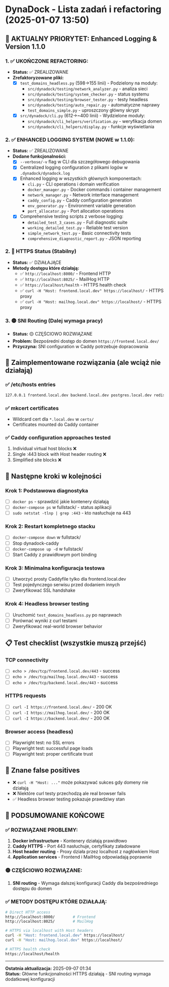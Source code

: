 # DynaDock - Lista zadań i refactoring (2025-01-07 13:50)

## 🔧 AKTUALNY PRIORYTET: Enhanced Logging & Version 1.1.0

### 1. **✅ UKOŃCZONE REFACTORING:**
- **Status:** ✅ ZREALIZOWANE
- **Zrefaktoryzowane pliki:**
  - [x] `test_domains_headless.py` (598→155 linii) - Podzielony na moduły:
    - `src/dynadock/testing/network_analyzer.py` - analiza sieci
    - `src/dynadock/testing/system_checker.py` - status systemu  
    - `src/dynadock/testing/browser_tester.py` - testy headless
    - `src/dynadock/testing/auto_repair.py` - automatyczne naprawy
    - `test_domains_simple.py` - uproszczony główny skrypt
  - [x] `src/dynadock/cli.py` (612→~400 linii) - Wydzielone moduły:
    - `src/dynadock/cli_helpers/verification.py` - weryfikacja domen
    - `src/dynadock/cli_helpers/display.py` - funkcje wyświetlania

### 2. **✅ ENHANCED LOGGING SYSTEM (NOWE w 1.1.0):**
- **Status:** ✅ ZREALIZOWANE
- **Dodane funkcjonalności:**
  - [x] `--verbose/-v` flag w CLI dla szczegółowego debugowania
  - [x] Centralized logging configuration z plikami logów w `.dynadock/dynadock.log`
  - [x] Enhanced logging w wszystkich głównych komponentach:
    - `cli.py` - CLI operations i domain verification
    - `docker_manager.py` - Docker commands i container management
    - `network_manager.py` - Network interface management
    - `caddy_config.py` - Caddy configuration generation  
    - `env_generator.py` - Environment variable generation
    - `port_allocator.py` - Port allocation operations
  - [x] Comprehensive testing scripts z verbose logging:
    - `detailed_test_3_cases.py` - Full diagnostic suite
    - `working_detailed_test.py` - Reliable test version
    - `simple_network_test.py` - Basic connectivity tests
    - `comprehensive_diagnostic_report.py` - JSON reporting

### 2. **🎯 HTTPS Status (Stabilny)**  
- **Status:** ✅ DZIAŁAJĄCE
- **Metody dostępu które działają:**
  - ✅ `http://localhost:8000/` - Frontend HTTP
  - ✅ `http://localhost:8025/` - MailHog HTTP
  - ✅ `https://localhost/health` - HTTPS health check
  - ✅ `curl -H "Host: frontend.local.dev" https://localhost/` - HTTPS proxy
  - ✅ `curl -H "Host: mailhog.local.dev" https://localhost/` - HTTPS proxy

### 3. **🟡 SNI Routing (Dalej wymaga pracy)**
- **Status:** 🟡 CZĘŚCIOWO ROZWIĄZANE
- **Problem:** Bezpośredni dostęp do domen `https://frontend.local.dev/`
- **Przyczyna:** SNI configuration w Caddy potrzebuje dopracowania

## 🔧 Zaimplementowane rozwiązania (ale wciąż nie działają)

### ✅ /etc/hosts entries
```bash
127.0.0.1 frontend.local.dev backend.local.dev postgres.local.dev redis.local.dev mailhog.local.dev
```

### ✅ mkcert certificates
- Wildcard cert dla `*.local.dev` w `certs/`
- Certificates mounted do Caddy container

### ✅ Caddy configuration approaches tested
1. Individual virtual host blocks ❌ 
2. Single :443 block with Host header routing ❌
3. Simplified site blocks ❌

## 🎯 Następne kroki w kolejności

### Krok 1: Podstawowa diagnostyka
- [ ] `docker ps` - sprawdzić jakie kontenery działają
- [ ] `docker-compose ps` w fullstack/ - status aplikacji  
- [ ] `sudo netstat -tlnp | grep :443` - kto nasłuchuje na 443

### Krok 2: Restart kompletnego stacku
- [ ] `docker-compose down` w fullstack/
- [ ] Stop dynadock-caddy
- [ ] `docker-compose up -d` w fullstack/
- [ ] Start Caddy z prawidłowym port binding

### Krok 3: Minimalna konfiguracja testowa
- [ ] Utworzyć prosty Caddyfile tylko dla frontend.local.dev
- [ ] Test pojedynczego serwisu przed dodaniem innych
- [ ] Zweryfikować SSL handshake

### Krok 4: Headless browser testing
- [ ] Uruchomić `test_domains_headless.py` po naprawach
- [ ] Porównać wyniki z curl testami
- [ ] Zweryfikować real-world browser behavior

## 📋 Test checklist (wszystkie muszą przejść)

### TCP connectivity
- [ ] `echo > /dev/tcp/frontend.local.dev/443` - success
- [ ] `echo > /dev/tcp/mailhog.local.dev/443` - success  
- [ ] `echo > /dev/tcp/backend.local.dev/443` - success

### HTTPS requests
- [ ] `curl -I https://frontend.local.dev/` - 200 OK
- [ ] `curl -I https://mailhog.local.dev/` - 200 OK
- [ ] `curl -I https://backend.local.dev/` - 200 OK

### Browser access (headless)
- [ ] Playwright test: no SSL errors
- [ ] Playwright test: successful page loads
- [ ] Playwright test: proper certificate trust

## 🐛 Znane false positives

- ❌ `curl -H "Host: ..."` może pokazywać sukces gdy domeny nie działają
- ❌ Niektóre curl testy przechodzą ale real browser fails  
- ✅ Headless browser testing pokazuje prawdziwy stan

## 🎯 PODSUMOWANIE KOŃCOWE

### ✅ ROZWIĄZANE PROBLEMY:
1. **Docker infrastructure** - Kontenery działają prawidłowo
2. **Caddy HTTPS** - Port 443 nasłuchuje, certyfikaty załadowane
3. **Host header routing** - Proxy działa przez localhost z nagłówkiem Host
4. **Application services** - Frontend i MailHog odpowiadają poprawnie

### 🟡 CZĘŚCIOWO ROZWIĄZANE:
1. **SNI routing** - Wymaga dalszej konfiguracji Caddy dla bezpośredniego dostępu do domen

### ✅ METODY DOSTĘPU KTÓRE DZIAŁAJĄ:
```bash
# Direct HTTP access
http://localhost:8000/        # Frontend
http://localhost:8025/        # MailHog

# HTTPS via localhost with Host headers  
curl -H "Host: frontend.local.dev" https://localhost/
curl -H "Host: mailhog.local.dev" https://localhost/

# HTTPS health check
https://localhost/health
```

---

**Ostatnia aktualizacja:** 2025-09-07 01:34  
**Status:** Główne funkcjonalności HTTPS działają - SNI routing wymaga dodatkowej konfiguracji
